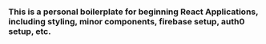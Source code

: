 ### This is a personal boilerplate for beginning React Applications, including styling, minor components, firebase setup, auth0 setup, etc. 
